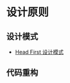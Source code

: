 # 设计原则

## 设计模式

* [Head First 设计模式](design-philosophy/design-pattern/head-first-design-pattern/)

## 代码重构
